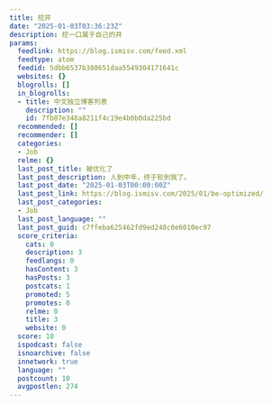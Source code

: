 ```yaml
---
title: 挖井
date: "2025-01-03T03:36:23Z"
description: 挖一口属于自己的井
params:
  feedlink: https://blog.ismisv.com/feed.xml
  feedtype: atom
  feedid: 5dbb6537b380651daa5549304171641c
  websites: {}
  blogrolls: []
  in_blogrolls:
  - title: 中文独立博客列表
    description: ""
    id: 7fb87e348a8211f4c19e4b0b0da225bd
  recommended: []
  recommender: []
  categories:
  - Job
  relme: {}
  last_post_title: 被优化了
  last_post_description: 人到中年，终于轮到我了。
  last_post_date: "2025-01-03T00:00:00Z"
  last_post_link: https://blog.ismisv.com/2025/01/be-optimized/
  last_post_categories:
  - Job
  last_post_language: ""
  last_post_guid: c7ffeba625462fd9ed248c0e6010ec97
  score_criteria:
    cats: 0
    description: 3
    feedlangs: 0
    hasContent: 3
    hasPosts: 3
    postcats: 1
    promoted: 5
    promotes: 0
    relme: 0
    title: 3
    website: 0
  score: 18
  ispodcast: false
  isnoarchive: false
  innetwork: true
  language: ""
  postcount: 10
  avgpostlen: 274
---
```

